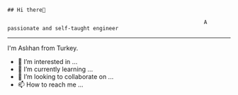                                                                             ## Hi there👋 
                                                                         
                                                                  A passionate and self-taught engineer
---

I'm Aslıhan from Turkey. 


- 👀 I’m interested in ...
- 🌱 I’m currently learning ...
- 💞️ I’m looking to collaborate on ...
- 📫 How to reach me ...
